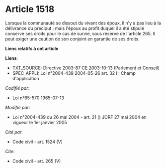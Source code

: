 # Article 1518

Lorsque la communauté se dissout du vivant des époux, il n'y a pas lieu à la délivrance du préciput ; mais l'époux au profit
duquel il a été stipulé conserve ses droits pour le cas de survie, sous réserve de l'article 265. Il peut exiger une caution
de son conjoint en garantie de ses droits.

**Liens relatifs à cet article**

**Liens**:

  - TXT_SOURCE: Directive 2003-87 CE 2003-10-13 (Parlement et Conseil)
  - SPEC_APPLI: Loi n°2004-439 2004-05-26 art. 32 I : Champ d'application

_Codifié par_:

  - Loi n°65-570 1965-07-13

_Modifié par_:

  - Loi n°2004-439 du 26 mai 2004 - art. 21 () JORF 27 mai 2004 en vigueur le 1er janvier 2005

_Cité par_:

  - Code civil - art. 1524 (V)

_Cite_:

  - Code civil - art. 265 (V)
